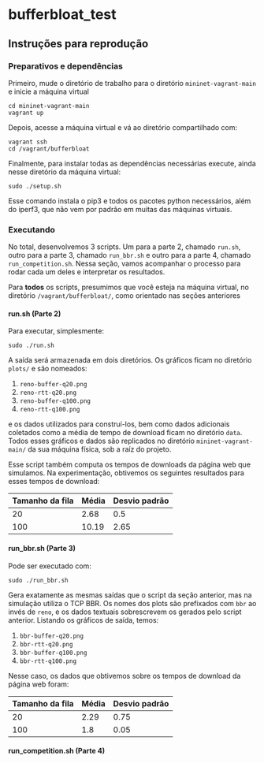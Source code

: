 # bufferbloat_test


## Instruções para reprodução

###  Preparativos e dependências
Primeiro, mude o diretório de trabalho para o diretório `mininet-vagrant-main` e inicie a máquina virtual

```shell
cd mininet-vagrant-main
vagrant up
```

Depois, acesse a máquina virtual e vá ao diretório compartilhado com:
```shell
vagrant ssh
cd /vagrant/bufferbloat
```

Finalmente, para instalar todas as dependências necessárias execute, ainda nesse diretório da máquina virtual:
```shell
sudo ./setup.sh
```

Esse comando instala o pip3 e todos os pacotes python necessários, além do iperf3, que não vem por padrão em muitas das máquinas virtuais.

### Executando

No total, desenvolvemos 3 scripts. Um para a parte 2, chamado `run.sh`, outro para a parte 3, chamado `run_bbr.sh` e outro para a parte 4, chamado `run_competition.sh`. Nessa seção, vamos acompanhar o processo para rodar cada um deles e interpretar os resultados.

Para **todos** os scripts, presumimos que você esteja na máquina virtual, no diretório `/vagrant/bufferbloat/`, como orientado nas seções anteriores

#### run.sh (Parte 2)

Para executar, simplesmente:
```shell
sudo ./run.sh
```

A saída será armazenada em dois diretórios. Os gráficos ficam no diretório `plots/` e são nomeados:
1. `reno-buffer-q20.png`
1. `reno-rtt-q20.png`
1. `reno-buffer-q100.png`
1. `reno-rtt-q100.png`

e os dados utilizados para construí-los, bem como dados adicionais coletados como a média de tempo de download ficam no diretório `data`. Todos esses gráficos e dados são replicados no diretório `mininet-vagrant-main/` da sua máquina física, sob a raíz do projeto.

Esse script também computa os tempos de downloads da página web que simulamos. Na experimentação, obtivemos os seguintes resultados para esses tempos de download:

| Tamanho da fila | Média | Desvio padrão |
|-----------------|-------|----------------|
| 20              | 2.68  | 0.5            |
| 100             | 10.19 | 2.65           |


#### run_bbr.sh (Parte 3)
Pode ser executado com:
```shell
sudo ./run_bbr.sh
```

Gera exatamente as mesmas saídas que o script da seção anterior, mas na simulação utiliza o TCP BBR. Os nomes dos plots são prefixados com `bbr` ao invés de `reno`, e os dados textuais sobrescrevem os gerados pelo script anterior. Listando os gráficos de saída, temos:
1. `bbr-buffer-q20.png`
1. `bbr-rtt-q20.png`
1. `bbr-buffer-q100.png`
1. `bbr-rtt-q100.png`

Nesse caso, os dados que obtivemos sobre os tempos de download da página web foram:

| Tamanho da fila | Média | Desvio padrão |
|-----------------|-------|----------------|
| 20              | 2.29  | 0.75            |
| 100             | 1.8 | 0.05           |

#### run_competition.sh (Parte 4)

